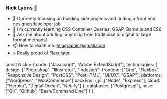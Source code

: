 ### Nick Lyons 👋

- 🔭 Currently focusing on building side projects and finding a front end designer/developer job
- 🌱 I’m currently learning CSS Container Queries, GSAP, Barba.js and ES6
- 💬 Ask me about printing, anything from traditional to digital to large format methods!
- 📫 How to reach me: telagraphic@gmail.com
- ⚡ Really proud of [Flexulator](https://github.com/telagraphic/flexulator)

const Nick = {
    code: ["Javascript", "Adobe ExtendScript"],
    technologies: {
       design: ["Photoshop", "Illustrator", "Indesign"]
       frontend: ["Grid", "Flexbox", "Responsive Design", "PostCSS", "PostHTML", "UI/UX", "GSAP"],
       platforms: ["Wordpress", "WooCommerce"]
       backEnd: {
            js: ["Node", "Express"],
            cloud: ["Heroku", "Digital Ocean", "Netlify"]
        },
        databases: ["Postgresql"],
        misc: ["Git", "Github", "Bash/Command Line"]
    }
};

